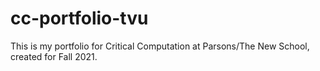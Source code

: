 # cc-portfolio-tvu
This is my portfolio for Critical Computation at Parsons/The New School, created for Fall 2021. 
